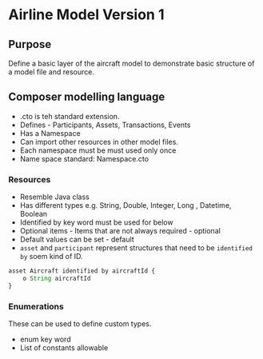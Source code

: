 # Airline Model Version 1

## Purpose

Define a basic layer of the aircraft model to demonstrate basic structure of a model file and resource.

## Composer modelling language

- .cto is teh standard extension.
- Defines - Participants, Assets, Transactions, Events
- Has a Namespace
- Can import other resources in other model files. 
- Each namespace must be must used only once
- Name space standard: Namespace.cto

### Resources

- Resemble Java class 
- Has different types e.g. String, Double, Integer, Long , Datetime, Boolean
- Identified by key word must be used for below
- Optional items - Items that are not always required - optional
- Default values can be set - default
- `asset` and `participant` represent structures that need to be `identified by` soem kind of ID.

```javascript
asset Aircraft identified by aircraftId {
    o String aircraftId
}
```

### Enumerations

These can be used to define custom types.

- enum key word
- List of constants allowable
